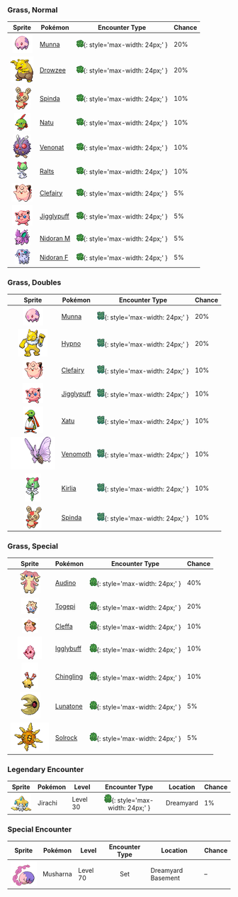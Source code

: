 

### Grass, Normal

| Sprite | Pokémon | Encounter Type | Chance |
| :---: | --- | :---: | --- |
| ![munna](../assets/sprites/munna/front.gif) | [Munna](../pokemon/munna.md/) | ![Grass, Normal](../assets/encounter_types/grass_normal.png){: style='max-width: 24px;' } | 20% |
| ![drowzee](../assets/sprites/drowzee/front.gif) | [Drowzee](../pokemon/drowzee.md/) | ![Grass, Normal](../assets/encounter_types/grass_normal.png){: style='max-width: 24px;' } | 20% |
| ![spinda](../assets/sprites/spinda/front.gif) | [Spinda](../pokemon/spinda.md/) | ![Grass, Normal](../assets/encounter_types/grass_normal.png){: style='max-width: 24px;' } | 10% |
| ![natu](../assets/sprites/natu/front.gif) | [Natu](../pokemon/natu.md/) | ![Grass, Normal](../assets/encounter_types/grass_normal.png){: style='max-width: 24px;' } | 10% |
| ![venonat](../assets/sprites/venonat/front.gif) | [Venonat](../pokemon/venonat.md/) | ![Grass, Normal](../assets/encounter_types/grass_normal.png){: style='max-width: 24px;' } | 10% |
| ![ralts](../assets/sprites/ralts/front.gif) | [Ralts](../pokemon/ralts.md/) | ![Grass, Normal](../assets/encounter_types/grass_normal.png){: style='max-width: 24px;' } | 10% |
| ![clefairy](../assets/sprites/clefairy/front.gif) | [Clefairy](../pokemon/clefairy.md/) | ![Grass, Normal](../assets/encounter_types/grass_normal.png){: style='max-width: 24px;' } | 5% |
| ![jigglypuff](../assets/sprites/jigglypuff/front.gif) | [Jigglypuff](../pokemon/jigglypuff.md/) | ![Grass, Normal](../assets/encounter_types/grass_normal.png){: style='max-width: 24px;' } | 5% |
| ![nidoran-m](../assets/sprites/nidoran-m/front.gif) | [Nidoran M](../pokemon/nidoran-m.md/) | ![Grass, Normal](../assets/encounter_types/grass_normal.png){: style='max-width: 24px;' } | 5% |
| ![nidoran-f](../assets/sprites/nidoran-f/front.gif) | [Nidoran F](../pokemon/nidoran-f.md/) | ![Grass, Normal](../assets/encounter_types/grass_normal.png){: style='max-width: 24px;' } | 5%

### Grass, Doubles

| Sprite | Pokémon | Encounter Type | Chance |
| :---: | --- | :---: | --- |
| ![munna](../assets/sprites/munna/front.gif) | [Munna](../pokemon/munna.md/) | ![Grass, Doubles](../assets/encounter_types/grass_doubles.png){: style='max-width: 24px;' } | 20% |
| ![hypno](../assets/sprites/hypno/front.gif) | [Hypno](../pokemon/hypno.md/) | ![Grass, Doubles](../assets/encounter_types/grass_doubles.png){: style='max-width: 24px;' } | 20% |
| ![clefairy](../assets/sprites/clefairy/front.gif) | [Clefairy](../pokemon/clefairy.md/) | ![Grass, Doubles](../assets/encounter_types/grass_doubles.png){: style='max-width: 24px;' } | 10% |
| ![jigglypuff](../assets/sprites/jigglypuff/front.gif) | [Jigglypuff](../pokemon/jigglypuff.md/) | ![Grass, Doubles](../assets/encounter_types/grass_doubles.png){: style='max-width: 24px;' } | 10% |
| ![xatu](../assets/sprites/xatu/front.gif) | [Xatu](../pokemon/xatu.md/) | ![Grass, Doubles](../assets/encounter_types/grass_doubles.png){: style='max-width: 24px;' } | 10% |
| ![venomoth](../assets/sprites/venomoth/front.gif) | [Venomoth](../pokemon/venomoth.md/) | ![Grass, Doubles](../assets/encounter_types/grass_doubles.png){: style='max-width: 24px;' } | 10% |
| ![kirlia](../assets/sprites/kirlia/front.gif) | [Kirlia](../pokemon/kirlia.md/) | ![Grass, Doubles](../assets/encounter_types/grass_doubles.png){: style='max-width: 24px;' } | 10% |
| ![spinda](../assets/sprites/spinda/front.gif) | [Spinda](../pokemon/spinda.md/) | ![Grass, Doubles](../assets/encounter_types/grass_doubles.png){: style='max-width: 24px;' } | 10%

### Grass, Special

| Sprite | Pokémon | Encounter Type | Chance |
| :---: | --- | :---: | --- |
| ![audino](../assets/sprites/audino/front.gif) | [Audino](../pokemon/audino.md/) | ![Grass, Special](../assets/encounter_types/grass_special.png){: style='max-width: 24px;' } | 40% |
| ![togepi](../assets/sprites/togepi/front.gif) | [Togepi](../pokemon/togepi.md/) | ![Grass, Special](../assets/encounter_types/grass_special.png){: style='max-width: 24px;' } | 20% |
| ![cleffa](../assets/sprites/cleffa/front.gif) | [Cleffa](../pokemon/cleffa.md/) | ![Grass, Special](../assets/encounter_types/grass_special.png){: style='max-width: 24px;' } | 10% |
| ![igglybuff](../assets/sprites/igglybuff/front.gif) | [Igglybuff](../pokemon/igglybuff.md/) | ![Grass, Special](../assets/encounter_types/grass_special.png){: style='max-width: 24px;' } | 10% |
| ![chingling](../assets/sprites/chingling/front.gif) | [Chingling](../pokemon/chingling.md/) | ![Grass, Special](../assets/encounter_types/grass_special.png){: style='max-width: 24px;' } | 10% |
| ![lunatone](../assets/sprites/lunatone/front.gif) | [Lunatone](../pokemon/lunatone.md/) | ![Grass, Special](../assets/encounter_types/grass_special.png){: style='max-width: 24px;' } | 5% |
| ![solrock](../assets/sprites/solrock/front.gif) | [Solrock](../pokemon/solrock.md/) | ![Grass, Special](../assets/encounter_types/grass_special.png){: style='max-width: 24px;' } | 5% |

### Legendary Encounter

| Sprite | Pokémon | Level | Encounter Type | Location | Chance |
| :---: | --- | --- | :---: | --- | --- |
| ![jirachi](../assets/sprites/jirachi/front.gif) | Jirachi | Level 30 | ![grass_special](../assets/encounter_types/grass_special.png){: style='max-width: 24px;' } | Dreamyard | 1% |

### Special Encounter

| Sprite | Pokémon | Level | Encounter Type | Location | Chance |
| :---: | --- | --- | :---: | --- | --- |
| ![musharna](../assets/sprites/musharna/front.gif) | Musharna | Level 70 | Set | Dreamyard Basement | – |
